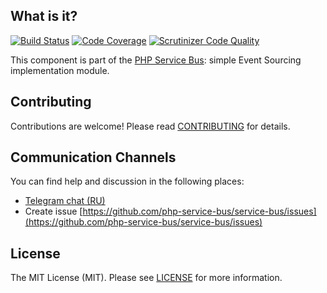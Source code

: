 ## What is it?
[![Build Status](https://travis-ci.org/php-service-bus/module-event-sourcing.svg?branch=v3.3)](https://travis-ci.org/php-service-bus/module-event-sourcing)
[![Code Coverage](https://scrutinizer-ci.com/g/php-service-bus/module-event-sourcing/badges/coverage.png?b=v3.3)](https://scrutinizer-ci.com/g/php-service-bus/module-event-sourcing/?branch=v3.3)
[![Scrutinizer Code Quality](https://scrutinizer-ci.com/g/php-service-bus/module-event-sourcing/badges/quality-score.png?b=v3.3)](https://scrutinizer-ci.com/g/php-service-bus/module-event-sourcing/?branch=v3.3)

This component is part of the [PHP Service Bus](https://github.com/php-service-bus/service-bus): simple Event Sourcing implementation module.

## Contributing
Contributions are welcome! Please read [CONTRIBUTING](CONTRIBUTING.md) for details.

## Communication Channels
You can find help and discussion in the following places:
* [Telegram chat (RU)](https://t.me/php_service_bus)
* Create issue [https://github.com/php-service-bus/service-bus/issues](https://github.com/php-service-bus/service-bus/issues)

## License

The MIT License (MIT). Please see [LICENSE](LICENSE.md) for more information.
